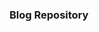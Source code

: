 ### Blog Repository

<!--
**Cloutaku/cloutaku** is a ✨ _special_ ✨ repository because its `README.md` (this file) appears on your GitHub profile.
